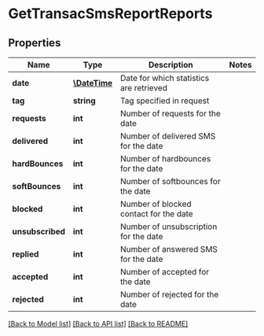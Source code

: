 # GetTransacSmsReportReports

## Properties
Name | Type | Description | Notes
------------ | ------------- | ------------- | -------------
**date** | [**\DateTime**](Date.md) | Date for which statistics are retrieved | 
**tag** | **string** | Tag specified in request | 
**requests** | **int** | Number of requests for the date | 
**delivered** | **int** | Number of delivered SMS for the date | 
**hardBounces** | **int** | Number of hardbounces for the date | 
**softBounces** | **int** | Number of softbounces for the date | 
**blocked** | **int** | Number of blocked contact for the date | 
**unsubscribed** | **int** | Number of unsubscription for the date | 
**replied** | **int** | Number of answered SMS for the date | 
**accepted** | **int** | Number of accepted for the date | 
**rejected** | **int** | Number of rejected for the date | 

[[Back to Model list]](../../README.md#documentation-for-models) [[Back to API list]](../../README.md#documentation-for-api-endpoints) [[Back to README]](../../README.md)


